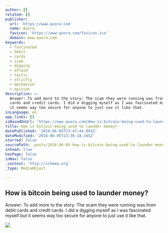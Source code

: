 ```yaml
---
author: []
related: []
publisher:
  url: 'https://www.quora.com'
  name: Quora
  favicon: 'https://www.quora.com/favicon.ico'
  domain: www.quora.com
keywords:
  - fascinated
  - debit
  - cards
  - scam
  - digging
  - afraid
  - tactic
  - strictly
  - mechanism
  - opinion
description: >-
  Answer: To add more to the story: The scam they were running was from debit
  cards and credit cards. I did a digging myself as I was fascinated myself but
  it seems way too secure for anyone to just use it like that.
inLanguage: en
app_links: []
isBasedOnUrl: 'https://www.quora.com/How-is-bitcoin-being-used-to-launder-money'
title: How is bitcoin being used to launder money?
datePublished: '2016-06-05T23:47:44.093Z'
dateModified: '2016-06-05T23:36:18.345Z'
starred: false
sourcePath: _posts/2016-06-05-how-is-bitcoin-being-used-to-launder-money.md
inFeed: true
hasPage: false
inNav: false
_context: 'http://schema.org'
_type: MediaObject

---
```

<article style=""><h1>How is bitcoin being used to launder money?</h1><p>Answer: To add more to the story: The scam they were running was from debit cards and credit cards. I did a digging myself as I was fascinated myself but it seems way too secure for anyone to just use it like that.</p><img src="https://qsf.is.quoracdn.net/-images.new_grid.fb_share_default.pnge6dde9cfa6e03c43.png" /></article>
